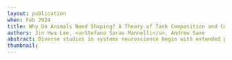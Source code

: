 ```yaml
---
layout: publication
when: Feb 2024
title: Why Do Animals Need Shaping? A Theory of Task Composition and Curriculum Learning
authors: Jin Hwa Lee, <u>Stefano Sarao Mannelli</u>, Andrew Saxe
abstract: Diverse studies in systems neuroscience begin with extended periods of training known as 'shaping' procedures. These involve progressively studying component parts of more complex tasks, and can make the difference between learning a task quickly, slowly or not at all. Despite the importance of shaping to the acquisition of complex tasks, there is as yet no theory that can help guide the design of shaping procedures, or more fundamentally, provide insight into its key role in learning. Modern deep reinforcement learning systems might implicitly learn compositional primitives within their multilayer policy networks. Inspired by these models, we propose and analyse a model of deep policy gradient learning of simple compositional reinforcement learning tasks. Using the tools of statistical physics, we solve for exact learning dynamics and characterise different learning strategies including primitives pre-training, in which task primitives are studied individually before learning compositional tasks. We find a complex interplay between task complexity and the efficacy of shaping strategies. Overall, our theory provides an analytical understanding of the benefits of shaping in a class of compositional tasks and a quantitative account of how training protocols can disclose useful task primitives, ultimately yielding faster and more robust learning.
thumbnail:
---
```

